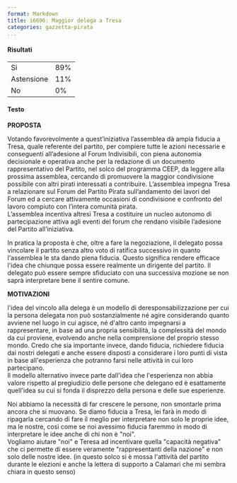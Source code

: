 ```yaml
---
format: Markdown
title: i6696: Maggior delega a Tresa
categories: gazzetta-pirata
...
```


#### Risultati
<table>
<tr><td>Si</td><td>89%</td></tr>
<tr><td>Astensione</td><td>11%</td></tr>
<tr><td>No</td><td>0%</td></tr>
</table>

#### Testo
**PROPOSTA**

Votando favorevolmente a quest’iniziativa l’assemblea dà ampia fiducia a Tresa, quale referente del partito, per compiere tutte le azioni necessarie e conseguenti all’adesione al Forum Indivisibili, con piena autonomia decisionale e operativa anche per la redazione di un documento rappresentativo del Partito, nel solco del programma CEEP, da leggere alla prossima assemblea, cercando di promuovere la maggior condivisione possibile con altri pirati interessati a contribuire. L’assemblea impegna Tresa a relazionare sul Forum del Partito Pirata sull’andamento dei lavori del Forum ed a cercare attivamente occasioni di condivisione e confronto del lavoro compiuto con l’intera comunità pirata.  
L’assemblea incentiva altresì Tresa a costituire un nucleo autonomo di partecipazione attiva agli eventi del forum che rendano visibile l’adesione del Partito all’iniziativa.

In pratica la proposta è che, oltre a fare la negoziazione, il delegato possa vincolare il partito senza altro voto di ratifica successivo in quanto l'assemblea le sta dando piena fiducia. Questo significa rendere efficace l'idea che chiunque possa essere realmente un dirigente del partito. Il delegato può essere sempre sfiduciato con una successiva mozione se non saprà interpretare bene il sentire comune.
 

**MOTIVAZIONI**

l'idea del vincolo alla delega è un modello di deresponsabilizzazione per cui la persona delegata non può sostanzialmente né agire considerando quanto avviene nel luogo in cui agisce, né d'altro canto impegnarsi a rappresentare, in base ad una propria sensibilità, la complessità del mondo da cui proviene, evolvendo anche nella comprensione del proprio stesso mondo. Credo che sia importante invece, dando fiducia, richiedere fiducia dai nostri delegati e anche essere disposti a considerare i loro punti di vista in base all'esperienza che potranno farsi nelle attività in cui loro partecipano.  
Il modello alternativo invece parte dall'idea che l'esperienza non abbia valore rispetto al pregiudizio delle persone che delegano ed è esattamente quell'idea su cui si fonda il disprezzo della persona e delle sue esperienze.

Noi abbiamo la necessità di far crescere le persone, non smontarle prima ancora che si muovano. Se diamo fiducia a Tresa, lei farà in modo di ripagarla cercando di fare il meglio per interpretare non solo le proprie idee, ma le nostre, così come se noi avessimo fiducia faremmo in modo di interpretare le idee anche di chi non è "noi".  
 Vogliamo aiutare "noi" e Teresa ad incentivare quella "capacità negativa" che ci permette di essere veramente "rappresentanti della nazione" e non solo delle nostre idee. (in questo solco si è mossa l'attività del partito durante le elezioni e anche la lettera di supporto a Calamari che mi sembra chiara in questo senso)
